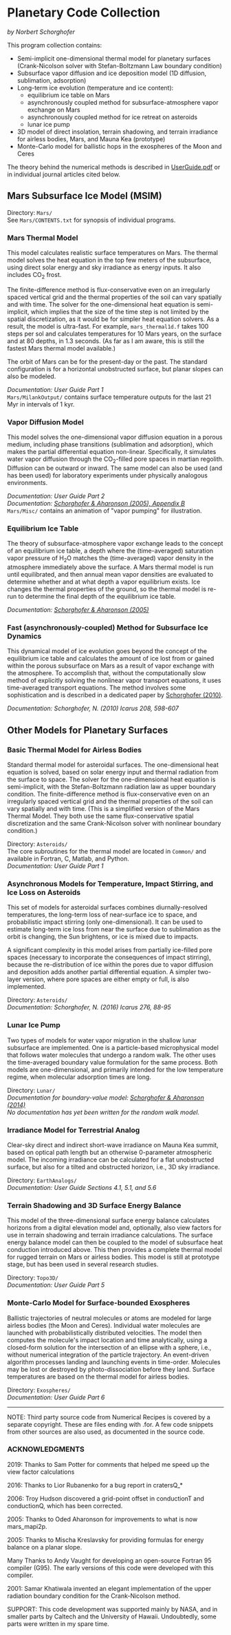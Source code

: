 Planetary Code Collection
=========================

*by Norbert Schorghofer*


This program collection contains:

* Semi-implicit one-dimensional thermal model for planetary surfaces (Crank-Nicolson solver with Stefan-Boltzmann Law boundary condition)  
* Subsurface vapor diffusion and ice deposition model (1D diffusion, sublimation, adsorption)  
* Long-term ice evolution (temperature and ice content):  
  * equilibrium ice table on Mars
  * asynchronously coupled method for subsurface-atmosphere vapor exchange on Mars
  * asynchronously coupled method for ice retreat on asteroids
  * lunar ice pump   
* 3D model of direct insolation, terrain shadowing, and terrain irradiance for airless bodies, Mars, and Mauna Kea (prototype) 
* Monte-Carlo model for ballistic hops in the exospheres of the Moon and Ceres


The theory behind the numerical methods is described in [UserGuide.pdf](./UserGuide.pdf) or in individual journal articles cited below.


Mars Subsurface Ice Model (MSIM)
--------------------------------

Directory: `Mars/`  
See `Mars/CONTENTS.txt` for synopsis of individual programs.  


### Mars Thermal Model

This model calculates realistic surface temperatures on Mars. The thermal model solves the heat equation in the top few meters of the subsurface, using direct solar energy and sky irradiance as energy inputs.  It also includes CO<sub>2</sub> frost.   

The finite-difference method is flux-conservative even on an irregularly spaced vertical grid and the thermal properties of the soil can vary spatially and with time.
The solver for the one-dimensional heat equation is semi-implicit, which implies that the size of the time step is not limited by the spatial discretization, as it would be for simpler heat equation solvers.  As a result, the model is ultra-fast. For example, `mars_thermal1d.f` takes 100 steps per sol and calculates temperatures for 10 Mars years, on the surface and at 80 depths, in 1.3 seconds. (As far as I am aware, this is still the fastest Mars thermal model available.)

The orbit of Mars can be for the present-day or the past.
The standard configuration is for a horizontal unobstructed surface, but planar slopes can also be modeled.  

*Documentation: User Guide Part 1*  
`Mars/MilankOutput/` contains surface temperature outputs for the last 21 Myr in intervals of 1 kyr.   


### Vapor Diffusion Model

This model solves the one-dimensional vapor diffusion equation in a porous medium, including phase transitions (sublimation and adsorption), which makes the partial differential equation non-linear. Specifically, it simulates water vapor diffusion through the CO<sub>2</sub>-filled pore spaces in martian regolith. Diffusion can be outward or inward. The same model can also be used (and has been used) for laboratory experiments under physically analogous environments.  

*Documentation: User Guide Part 2  
Documentation: [Schorghofer & Aharonson (2005), Appendix B](https://doi.org/10.1029/2004JE002350)*  
`Mars/Misc/` contains an animation of "vapor pumping" for illustration.


### Equilibrium Ice Table

The theory of subsurface-atmosphere vapor exchange leads to the concept of an equilibrium ice table, a depth where the (time-averaged) saturation vapor pressure of H<sub>2</sub>O matches the (time-averaged) vapor density in the atmosphere immediately above the surface. A Mars thermal model is run until equilibrated, and then annual mean vapor densities are evaluated to determine whether and at what depth a vapor equilibrium exists. Ice changes the thermal properties of the ground, so the thermal model is re-run to determine the final depth of the equilibrium ice table.  

*Documentation: [Schorghofer & Aharonson (2005)](https://doi.org/10.1029/2004JE002350)*  


### Fast (asynchronously-coupled) Method for Subsurface Ice Dynamics

This dynamical model of ice evolution goes beyond the concept of the equilibrium ice table and calculates the amount of ice lost from or gained within the porous subsurface on Mars as a result of vapor exchange with the atmosphere. To accomplish that, without the computationally slow method of explicitly solving the nonlinear vapor transport equations, it uses time-averaged transport equations. The method involves some sophistication and is described in a dedicated paper by [Schorghofer (2010)](http://dx.doi.org/10.1016/j.icarus.2010.03.022).  

*Documentation: Schorghofer, N. (2010) Icarus 208, 598-607*  



Other Models for Planetary Surfaces
-----------------------------------

### Basic Thermal Model for Airless Bodies

Standard thermal model for asteroidal surfaces. The one-dimensional heat equation is solved, based on solar energy input and thermal radiation from the surface to space.  The solver for the one-dimensional heat equation is semi-implicit, with the Stefan-Boltzmann radiation law as upper boundary condition.  The finite-difference method is flux-conservative even on an irregularly spaced vertical grid and the thermal properties of the soil can vary spatially and with time.  (This is a simplified version of the Mars Thermal Model. They both use the same flux-conservative spatial discretization and the same Crank-Nicolson solver with nonlinear boundary condition.)  

Directory: `Asteroids/`  
The core subroutines for the thermal model are located in `Common/` and available in Fortran, C, Matlab, and Python.  
*Documentation: User Guide Part 1*  


### Asynchronous Models for Temperature, Impact Stirring, and Ice Loss on Asteroids

This set of models for asteroidal surfaces combines diurnally-resolved temperatures, the long-term loss of near-surface ice to space, and probabilistic impact stirring (only one-dimensional). It can be used to estimate long-term ice loss from near the surface due to sublimation as the orbit is changing, the Sun brightens, or ice is mixed due to impacts.  

A significant complexity in this model arises from partially ice-filled pore spaces (necessary to incorporate the consequences of impact stirring), because the re-distribution of ice within the pores due to vapor diffusion and deposition adds another partial differential equation. A simpler two-layer version, where pore spaces are either empty or full, is also implemented.  

Directory: `Asteroids/`  
*Documentation: Schorghofer, N. (2016) Icarus 276, 88-95*  


### Lunar Ice Pump

Two types of models for water vapor migration in the shallow lunar subsurface are implemented. One is a particle-based microphysical model that follows water molecules that undergo a random walk. The other uses the time-averaged boundary value formulation for the same process. Both models are one-dimensional, and primarily intended for the low temperature regime, when molecular adsorption times are long.

Directory: `Lunar/`  
*Documentation for boundary-value model: [Schorghofer & Aharonson (2014)](https://doi.org/10.1088/0004-637X/788/2/169)  
No documentation has yet been written for the random walk model.*  


### Irradiance Model for Terrestrial Analog

Clear-sky direct and indirect short-wave irradiance on Mauna Kea summit, based on optical path length but an otherwise 0-parameter atmospheric model.
The incoming irradiance can be calculated for a flat unobstructed surface, but also for a tilted and obstructed horizon, i.e., 3D sky irradiance.  

Directory: `EarthAnalogs/`  
*Documentation: User Guide Sections 4.1, 5.1, and 5.6*  


### Terrain Shadowing and 3D Surface Energy Balance 

This model of the three-dimensional surface energy balance calculates horizons from a digital elevation model and, optionally, also view factors for use in terrain shadowing and terrain irradiance calculations. The surface energy balance model can then be coupled to the model of subsurface heat conduction introduced above. This then provides a complete thermal model for  rugged terrain on Mars or airless bodies. This model is still at prototype stage, but has been used in several research studies.

Directory: `Topo3D/`  
*Documentation: User Guide Part 5*  


### Monte-Carlo Model for Surface-bounded Exospheres

Ballistic trajectories of neutral molecules or atoms are modeled for large airless bodies (the Moon and Ceres).  Individual water molecules are launched with probabilistically distributed velocities. The model then computes the molecule's impact location and time analytically, using a closed-form solution for the intersection of an ellipse with a sphere, i.e., without numerical integration of the particle trajectory.
An event-driven algorithm processes landing and launching events in time-order.
Molecules may be lost or destroyed by photo-dissociation before they land.
Surface temperatures are based on the thermal model for airless bodies.  

Directory: `Exospheres/`  
*Documentation: User Guide Part 6*  


---

NOTE: Third party source code from Numerical Recipes is covered by a separate copyright. These are files ending with .for.  A few code snippets from other sources are also used, as documented in the source code.


### ACKNOWLEDGMENTS

2019: Thanks to Sam Potter for comments that helped me speed up the view factor calculations  

2016: Thanks to Lior Rubanenko for a bug report in cratersQ_*

2006: Troy Hudson discovered a grid-point offset in conductionT and conductionQ, which has been corrected.

2005: Thanks to Oded Aharonson for improvements to what is now mars_mapi2p.

2005: Thanks to Mischa Kreslavsky for providing formulas for energy balance on a planar slope.

Many Thanks to Andy Vaught for developing an open-source Fortran 95 compiler (G95).  The early versions of this code were developed with this compiler.

2001: Samar Khatiwala invented an elegant implementation of the upper radiation boundary condition for the Crank-Nicolson method.

SUPPORT: This code development was supported mainly by NASA, and in smaller parts by Caltech and the University of Hawaii. Undoubtedly, some parts were written in my spare time.

